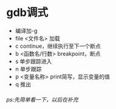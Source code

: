 # gdb调式
- 编译加-g
- file <文件名>       加载
- c                   continue，继续执行至下一个断点
- b <函数名/行数>     breakpoint，断点
- s                   单步跟踪进入
- n                   单步跟踪
- p <变量名称>        print简写，显示变量的值
- q                   推出



###### ps:先简单看一下，以后在补充

